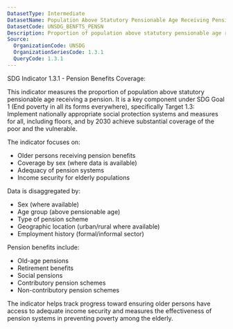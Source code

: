 ```yaml
---
DatasetType: Intermediate
DatasetName: Population Above Statutory Pensionable Age Receiving Pension
DatasetCode: UNSDG_BENFTS_PENSN
Description: Proportion of population above statutory pensionable age receiving a pension, by sex (%)
Source:
  OrganizationCode: UNSDG
  OrganizationSeriesCode: 1.3.1
  QueryCode: 1.3.1
---
```


SDG Indicator 1.3.1 - Pension Benefits Coverage:

This indicator measures the proportion of population above statutory pensionable age receiving a pension. It is a key component under SDG Goal 1 (End poverty in all its forms everywhere), specifically Target 1.3: Implement nationally appropriate social protection systems and measures for all, including floors, and by 2030 achieve substantial coverage of the poor and the vulnerable.

The indicator focuses on:
- Older persons receiving pension benefits
- Coverage by sex (where data is available)
- Adequacy of pension systems
- Income security for elderly populations

Data is disaggregated by:
- Sex (where available)
- Age group (above pensionable age)
- Type of pension scheme
- Geographic location (urban/rural where available)
- Employment history (formal/informal sector)

Pension benefits include:
- Old-age pensions
- Retirement benefits
- Social pensions
- Contributory pension schemes
- Non-contributory pension schemes

The indicator helps track progress toward ensuring older persons have access to adequate income security and measures the effectiveness of pension systems in preventing poverty among the elderly.